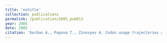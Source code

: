```yaml
---
title: 'notitle'
collection: publications
permalink: /publication/2005_pub013
year: 2005
date: 2005
citation: 'Gorban A., Popova T., Zinovyev A. Codon usage trajectories and 7-cluster structure of 143 complete bacterial genomic sequences. 2005. <i>Physica A</i> <b>353</b>, 365-387'
---
```

